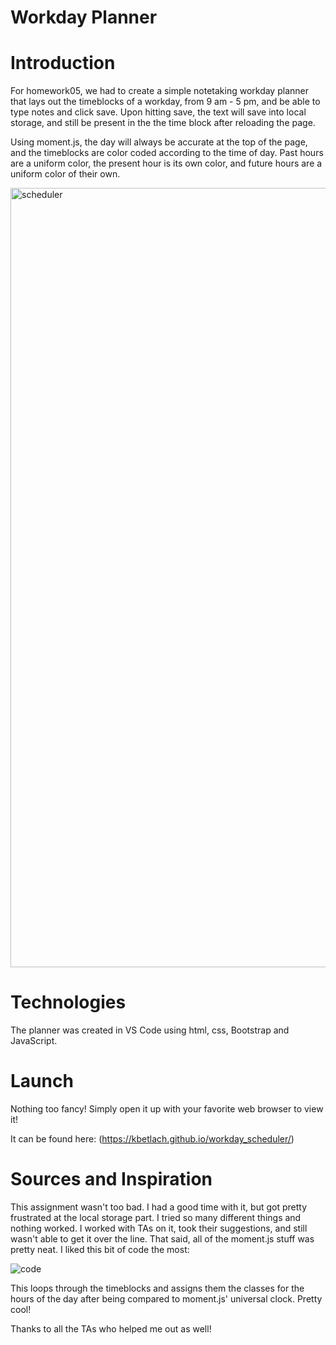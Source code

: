 # Workday Planner

# Introduction

For homework05, we had to create a simple notetaking workday planner that lays out the timeblocks of a workday, from 9 am - 5 pm, and be able to type notes and click save. Upon hitting save, the text will save into local storage, and still be present in the the time block after reloading the page.

Using moment.js, the day will always be accurate at the top of the page, and the timeblocks are color coded according to the time of day. Past hours are a uniform color, the present hour is its own color, and future hours are a uniform color of their own.

<img width="1247" alt="scheduler" src="https://user-images.githubusercontent.com/53587397/72471291-ff450180-37a7-11ea-9888-f5b77fd8ed2c.png">

# Technologies

The planner was created in VS Code using html, css, Bootstrap and JavaScript. 

# Launch

Nothing too fancy! Simply open it up with your favorite web browser to view it! 

It can be found here: (https://kbetlach.github.io/workday_scheduler/)

# Sources and Inspiration

This assignment wasn't too bad. I had a good time with it, but got pretty frustrated at the local storage part. I tried so many different things and nothing worked. I worked with TAs on it, took their suggestions, and still wasn't able to get it over the line. That said, all of the moment.js stuff was pretty neat. I liked this bit of code the most:

![code](https://user-images.githubusercontent.com/53587397/72471300-04a24c00-37a8-11ea-95b8-a95a769eda81.png)

This loops through the timeblocks and assigns them the classes for the hours of the day after being compared to moment.js' universal clock. Pretty cool!

Thanks to all the TAs who helped me out as well!